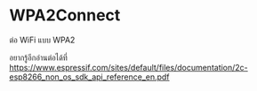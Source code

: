 # WPA2Connect
ต่อ WiFi แบบ WPA2

อยากรู้อีกอ่านต่อได้ที่ https://www.espressif.com/sites/default/files/documentation/2c-esp8266_non_os_sdk_api_reference_en.pdf
